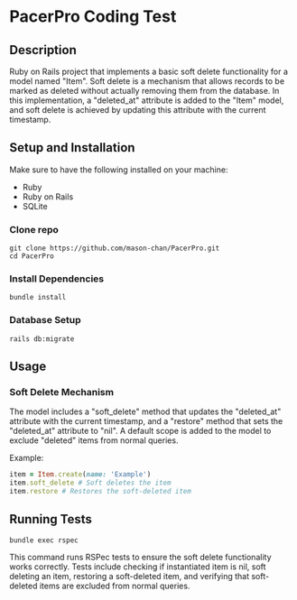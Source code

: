 # PacerPro Coding Test 

## Description
Ruby on Rails project that implements a basic soft delete functionality for a model named "Item". Soft delete is a mechanism that allows records to be marked as deleted without actually removing them from the database. In this implementation, a "deleted_at" attribute is added to the "Item" model, and soft delete is achieved by updating this attribute with the current timestamp.

## Setup and Installation
Make sure to have the following installed on your machine:
* Ruby
* Ruby on Rails
* SQLite

### Clone repo
```console
git clone https://github.com/mason-chan/PacerPro.git
cd PacerPro
```

### Install Dependencies
```console
bundle install
``` 

### Database Setup
```console
rails db:migrate
```

## Usage

### Soft Delete Mechanism 
The model includes a "soft_delete" method that updates the "deleted_at" attribute with the current timestamp, and a "restore" method that sets the "deleted_at" attribute to "nil". A default scope is added to the model to exclude "deleted" items from normal queries.

Example:
```ruby
item = Item.create(name: 'Example')
item.soft_delete # Soft deletes the item
item.restore # Restores the soft-deleted item
```

## Running Tests

```console
bundle exec rspec
```

This command runs RSPec tests to ensure the soft delete functionality works correctly. Tests include checking if instantiated item is nil, soft deleting an item, restoring a soft-deleted item, and verifying that soft-deleted items are excluded from normal queries.